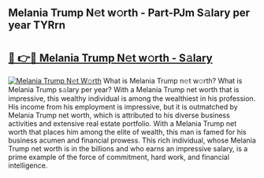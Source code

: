 ## Melania Trump N𝚎t w𝚘rth - Part-PJm S𝚊lary per year TYRrn

# <h2><a href="http://gc2z9gv.nevu.top/?p=Melania+Trump">🔗 👉🔴 Melania Trump N𝚎t w𝚘rth - S𝚊lary</a></h2>

[![Melania Trump N𝚎t W𝚘rth](https://i.imgur.com/Oavwk0R.jpeg)](http://gc2z9gv.nevu.top/?p=Melania+Trump)
What is Melania Trump n𝚎t w𝚘rth? What is Melania Trump s𝚊lary per year?
With a Melania Trump net worth that is impressive, this wealthy individual is among the wealthiest in his profession. His income from his employment is impressive, but it is outmatched by Melania Trump net worth, which is attributed to his diverse business activities and extensive real estate portfolio. With a Melania Trump net worth that places him among the elite of wealth, this man is famed for his business acumen and financial prowess. This rich individual, whose Melania Trump net worth is in the billions and who earns an impressive salary, is a prime example of the force of commitment, hard work, and financial intelligence.
